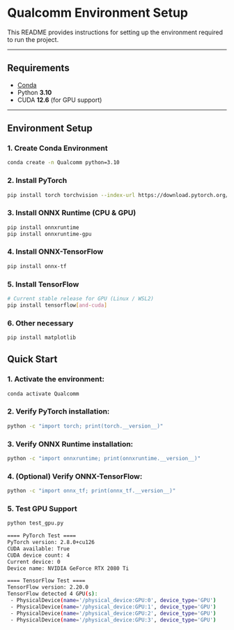 # Qualcomm Environment Setup

This README provides instructions for setting up the environment required to run the project.

---

## Requirements
- [Conda](https://docs.conda.io/en/latest/)
- Python **3.10**
- CUDA **12.6** (for GPU support)

---

## Environment Setup

### 1. Create Conda Environment
```bash
conda create -n Qualcomm python=3.10
```


### 2. Install PyTorch
```bash
pip install torch torchvision --index-url https://download.pytorch.org/whl/cu126
```

### 3. Install ONNX Runtime (CPU & GPU)
```bash
pip install onnxruntime
pip install onnxruntime-gpu
```

### 4. Install ONNX-TensorFlow

```bash
pip install onnx-tf
```

### 5. Install TensorFlow
```bash
# Current stable release for GPU (Linux / WSL2)
pip install tensorflow[and-cuda]
```

### 6. Other necessary
```bash
pip install matplotlib
```

## Quick Start

### 1. Activate the environment:
```bash
conda activate Qualcomm
```

### 2. Verify PyTorch installation:
```bash
python -c "import torch; print(torch.__version__)"
```

### 3. Verify ONNX Runtime installation:
```bash
python -c "import onnxruntime; print(onnxruntime.__version__)"
```

### 4. (Optional) Verify ONNX-TensorFlow:
```bash
python -c "import onnx_tf; print(onnx_tf.__version__)"
```

### 5. Test GPU Support
```bash
python test_gpu.py
```

```bash
==== PyTorch Test ====
PyTorch version: 2.8.0+cu126
CUDA available: True
CUDA device count: 4
Current device: 0
Device name: NVIDIA GeForce RTX 2080 Ti

==== TensorFlow Test ====
TensorFlow version: 2.20.0
TensorFlow detected 4 GPU(s):
 - PhysicalDevice(name='/physical_device:GPU:0', device_type='GPU')
 - PhysicalDevice(name='/physical_device:GPU:1', device_type='GPU')
 - PhysicalDevice(name='/physical_device:GPU:2', device_type='GPU')
 - PhysicalDevice(name='/physical_device:GPU:3', device_type='GPU')
```
